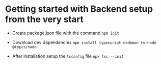 # Getting started with Backend setup from the very start

- Create package.json file with the command `npm init`

- Download dev dependencies
  `npm install typescript nodemon ts-node @types/node`

- After installation setup the `tsconfig` file
  `npx tsc --init`

